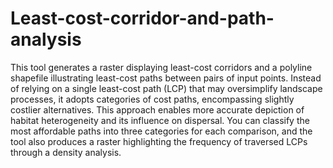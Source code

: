 # Least-cost-corridor-and-path-analysis
This tool generates a raster displaying least-cost corridors and a polyline shapefile illustrating least-cost paths between pairs of input points. Instead of relying on a single least-cost path (LCP) that may oversimplify landscape processes, it adopts categories of cost paths, encompassing slightly costlier alternatives. This approach enables more accurate depiction of habitat heterogeneity and its influence on dispersal. You can classify the most affordable paths into three categories for each comparison, and the tool also produces a raster highlighting the frequency of traversed LCPs through a density analysis.
